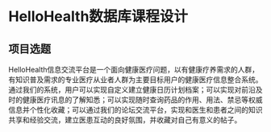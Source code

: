 # HelloHealth数据库课程设计

## 项目选题

  HelloHealth信息交流平台是一个面向健康医疗问题，以有健康疗养需求的人群，有知识普及需求的专业医疗从业者人群为主要目标用户的健康医疗信息整合系统。通过我们的系统，用户可以实现自定义建立健康日历计划档案；可以实现对前沿及时的健康医疗讯息的了解知悉；可以实现随时查询药品的作用、用法、禁忌等权威信息并个性化收藏；可以通过我们的论坛交流平台，实现和医生和患者之间的知识共享和经验交流，建立医患互动的良好氛围，并收藏对自己有意义的帖子。
